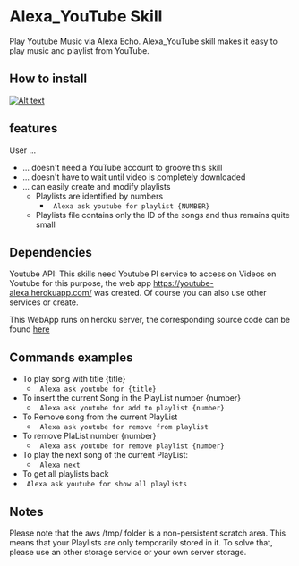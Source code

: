 # Alexa_YouTube Skill
Play Youtube Music via Alexa Echo.
Alexa_YouTube skill makes it easy to play music and playlist from YouTube.

## How to install ##
[![Alt text](https://img.youtube.com/vi/xr8Mt6yWTBg/0.jpg)](https://www.youtube.com/watch?v=xr8Mt6yWTBg)

## features ##
User ...
* ... doesn't need a YouTube account to groove this skill
* ... doesn't have to wait until video is completely downloaded
* ... can easily create and modify playlists
  * Playlists are identified by numbers 
    * ``` Alexa ask youtube for playlist {NUMBER}```
  * Playlists file contains only the ID of the songs and thus remains quite small
  
## Dependencies ##
Youtube API: This skills need Youtube PI service to access on Videos on Youtube for this purpose, the web app https://youtube-alexa.herokuapp.com/ was created. Of course you can also use other services or create. 

This WebApp runs on heroku server, the corresponding source code can be found [here](https://github.com/reger-men/YoutubeAPI)

## Commands examples ## 
* To play song with title {title}
  * ``` Alexa ask youtube for {title}```
* To insert the current Song in the PlayList number {number}
  * ``` Alexa ask youtube for add to playlist {number}```
* To Remove song from the current PlayList 
  * ``` Alexa ask youtube for remove from playlist```
* To remove PlaList number {number}
  * ``` Alexa ask youtube for remove playlist {number}```
* To play the next song of the current PlayList:
  * ``` Alexa next```
 * To get all playlists back
  * ``` Alexa ask youtube for show all playlists```
  
  ## Notes ##
  Please note that the aws /tmp/ folder is a non-persistent scratch area. This means that your Playlists are only temporarily stored in it. To solve that, please use an other storage service or your own server storage.
